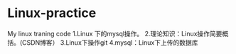 # Linux-practice
My linux traning code
1.Linux 下的mysql操作。
2.理论知识：Linux操作简要概括。(CSDN博客）
3.Linux下操作git
4.mysql：Linux下上传的数据库
